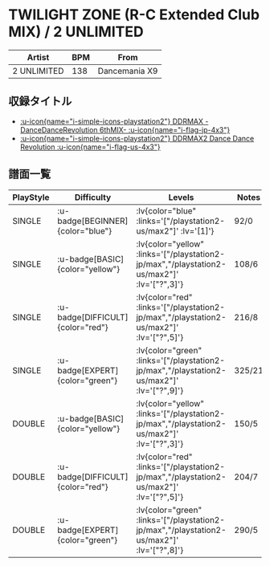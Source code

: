 # TWILIGHT ZONE (R-C Extended Club MIX) / 2 UNLIMITED

|Artist|BPM|From|
|------|---|----|
|2 UNLIMITED|138|Dancemania X9|

## 収録タイトル

- [ :u-icon{name="i-simple-icons-playstation2"} DDRMAX -DanceDanceRevolution 6thMIX- :u-icon{name="i-flag-jp-4x3"} ](/playstation2-jp/max)
- [ :u-icon{name="i-simple-icons-playstation2"} DDRMAX2 Dance Dance Revolution :u-icon{name="i-flag-us-4x3"} ](/playstation2-us/max2)

## 譜面一覧

|PlayStyle|Difficulty|Levels|Notes|Movie|
|---------|----------|------|-----|-----|
|SINGLE| :u-badge[BEGINNER]{color="blue"} | :lv{color="blue" :links='["/playstation2-us/max2"]' :lv='[1]'} |92/0||
|SINGLE| :u-badge[BASIC]{color="yellow"} | :lv{color="yellow" :links='["/playstation2-jp/max","/playstation2-us/max2"]' :lv='["?",3]'} |108/6||
|SINGLE| :u-badge[DIFFICULT]{color="red"} | :lv{color="red" :links='["/playstation2-jp/max","/playstation2-us/max2"]' :lv='["?",5]'} |216/8||
|SINGLE| :u-badge[EXPERT]{color="green"} | :lv{color="green" :links='["/playstation2-jp/max","/playstation2-us/max2"]' :lv='["?",9]'} |325/21||
|DOUBLE| :u-badge[BASIC]{color="yellow"} | :lv{color="yellow" :links='["/playstation2-jp/max","/playstation2-us/max2"]' :lv='["?",3]'} |150/5||
|DOUBLE| :u-badge[DIFFICULT]{color="red"} | :lv{color="red" :links='["/playstation2-jp/max","/playstation2-us/max2"]' :lv='["?",5]'} |204/7||
|DOUBLE| :u-badge[EXPERT]{color="green"} | :lv{color="green" :links='["/playstation2-jp/max","/playstation2-us/max2"]' :lv='["?",8]'} |290/5||
